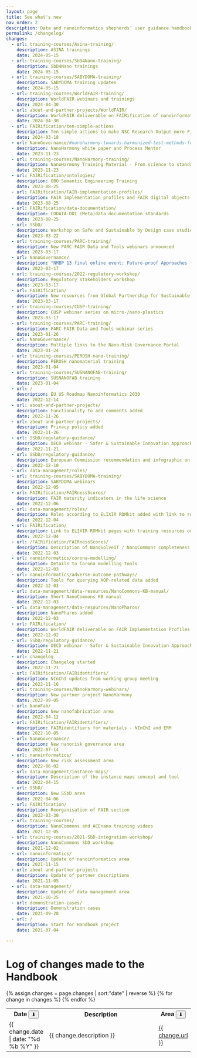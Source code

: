 ```yaml
---
layout: page
title: See what's new
nav_order: 2
description: Data and nanoinformatics shepherds’ user guidance handbook
permalink: /changelog/
changes:
  - url: training-courses/Asina-training/
    description: ASINA trainings
    date: 2024-05-15
  - url: training-courses/SbD4Nano-training/
    description: SbD4Nano trainings
    date: 2024-05-15
  - url: training-courses/SABYDOMA-training/
    description: SABYDOMA training updates
    date: 2024-05-15
  - url: training-courses/WorldFAIR-training/
    description: WorldFAIR webinars and trainings
    date: 2024-04-30
  - url: about-and-partner-projects/WorldFAIR/
    description: WorldFAIR deliverable on FAIRification of nanoinformatics tools and models
    date: 2024-04-30
  - url: FAIRification/ten-simple-actions
    description: Ten simple actions to make NSC Research Output more Findable
    date: 2024-03-18
  - url: NanoGovernance/#nanoharmony-towards-harmonized-test-methods-for-nanomaterials
    description: NanoHarmony white paper and Process Mentor
    date: 2023-11-23
  - url: training-courses/NanoHarmony-training/
    description: NanoHarmony Training Material - From science to standards and harmonised OECD Test Guidelines
    date: 2023-11-23
  - url: FAIRification/ontologies/
    description: OBO Semantic Engineering Training
    date: 2023-08-25
  - url: FAIRification/FAIR-implementation-profiles/
    description: FAIR implementation profiles and FAIR digital objects
    date: 2023-08-25
  - url: FAIRification/data-documentation/
    description: CODATA-DDI (Meta)data documentation standards
    date: 2023-08-25
  - url: SSbD/
    description: Workshop on Safe and Sustainable by Design case studies
    date: 2023-03-22
  - url: training-courses/PARC-training/
    description: New PARC FAIR Data and Tools webinars announced
    date: 2023-03-17
  - url: NanoGovernance/
    description: "NMBP 13 final online event: Future-proof Approaches for Risk Governance"
    date: 2023-03-17
  - url: training-courses/2022-regulatory-workshop/
    description: Regulatory stakeholders workshop
    date: 2023-03-17
  - url: FAIRification/
    description: New resources from Global Partnership for Sustainable Development Data and FAIR Chemistry
    date: 2023-03-17
  - url: training-courses/CUSP-training/
    description: CUSP webinar series on micro-/nano-plastics
    date: 2023-03-17
  - url: training-courses/PARC-training/
    description: PARC FAIR Data and Tools webinar series
    date: 2023-01-26
  - url: NanoGovernance/
    description: Multiple links to the Nano-Risk Governance Portal
    date: 2023-01-24
  - url: training-courses/PEROSH-nano-training/
    description: PEROSH nanomaterial training
    date: 2023-01-04
  - url: training-courses/SUSNANOFAB-training/
    description: SUSNANOFAB training
    date: 2023-01-04
  - url: /
    description: EU US Roadmap Nanoinformatics 2030
    date: 2022-12-14
  - url: about-and-partner-projects/
    description: Functionality to add comments added
    date: 2022-11-26
  - url: about-and-partner-projects/
    description: Privacy policy added
    date: 2022-11-26
  - url: SSbD/regulatory-guidance/
    description: OECD webinar - Safer & Sustainable Innovation Approach for More Sustainable Nanomaterials & Nano-enabled
    date: 2022-11-21
  - url: SSbD/regulatory-guidance/
    description: European Commission recommendation and infographic on SSbD
    date: 2022-12-10
  - url: data-management/roles/
  - url: training-courses/SABYDOMA-training/
    description: SABYDOMA webinars
    date: 2022-12-05
  - url: FAIRification/FAIRnessScores/
    description: FAIR maturity indicators in the life science
    date: 2022-12-06
  - url: data-management/roles/
    description: Roles according to ELIXIR RDMkit added with link to role specific training resources.
    date: 2022-12-04
  - url: FAIRification/
    description: Link to ELIXIR RDMkit pages with training resources on the data life cycle, roles and FAIRification tools added.
    date: 2022-12-04
  - url: /FAIRification/FAIRnessScores/
    description: Description of NanoSolveIT / NanoCommons completeness score
    date: 2022-12-03
  - url: nanoinformatics/corona-modelling/
    description: Details to Corona modelling tools
    date: 2022-12-03
  - url: nanoinformatics/adverse-outcome-pathways/
    description: Tools for querying AOP-related data added
    date: 2022-12-03
  - url: data-management/data-resources/NanoCommons-KB-manual/
    description: Short NanoCommons KB manual
    date: 2022-12-03
  - url: data-management/data-resources/NanoPharos/
    description: NanoPharos added
    date: 2022-12-03
  - url: FAIRification/
    description: WorldFAIR deliverable on FAIR Implementation Profiles and FAIR Connect (platform providing information on FAIR Supporting Resources) added.
    date: 2022-12-02
  - url: SSbD/regulatory-guidance/
    description: OECD webinar - Safer & Sustainable Innovation Approach for More Sustainable Nanomaterials & Nano-enabled
    date: 2022-11-21
  - url: changelog
    description: Changelog started
    date: 2022-11-21
  - url: FAIRification/FAIRidentifiers/
    description: NInChI updates from working group meeting
    date: 2022-11-16
  - url: training-courses/NanoHarmony-webinars/
    description: New partner project NanoHarmony
    date: 2022-09-05
  - url: NanoFab/
    description: New nanofabrication area
    date: 2022-04-12
  - url: FAIRification/FAIRidentifiers/
    description: FAIRidentifiers for materials - NInChI and ERM
    date: 2022-10-05
  - url: NanoGovernance/
    description: New nanorisk governance area
    date: 2022-07-14
  - url: nanoinformatics/
    description: New risk assessment area
    date: 2022-06-02
  - url: data-management/instance-maps/
    description: Description of the instance maps concept and tool
    date: 2022-04-15
  - url: SSbD/
    description: New SSbD area
    date: 2022-04-06
  - url: FAIRification/
    description: Reorganisation of FAIR section
    date: 2022-03-30
  - url: training-courses/
    description: NanoCommons and ACEnano training videos
    date: 2021-12-05
  - url: training-courses/2021-SbD-integration-workshop/
    description: NanoCommons SbD workshop
    date: 2021-12-02
  - url: nanoinformatics/
    description: Update of nanoinformatics area
    date: 2021-11-15
  - url: about-and-partner-projects
    description: Update of partner descriptions
    date: 2021-11-05
  - url: data-management/
    description: Update of data management area
    date: 2021-10-25
  - url: demonstration-cases/
    description: Demonstration cases
    date: 2021-09-28
  - url: /
    description: Start for Handbook project
    date: 2021-07-04

---
```

# Log of changes made to the Handbook 
<table  id="table-changelog">
{% assign changes = page.changes | sort:"date" | reverse %} 
  <tr>
    <th>Date <button onclick="sortTable(0)">&#11015;</button></th>
    <th width="70%">Description</th>
    <th>Area <button onclick="sortTable(2)">&#11015;</button></th>
  </tr>
{% for change in changes %}
    <tr>
      <td>{{ change.date  | date: "%d %b %Y" }}</td>
      <td width="70%">{{ change.description }}</td>
      <td><a href="{{ site.baseurl }}/{{ change.url }}">{{ change.url }}</a></td>
    </tr>
{% endfor %}
</table>

<script>
function sortTable(n) {
  var table, rows, switching, i, x, y, shouldSwitch, dir, switchcount = 0;
  table = document.getElementById("table-changelog");
  switching = true;

  dir = "asc";

  while (switching) {
    switching = false;
    rows = table.rows;
    for (i = 1; i < (rows.length - 1); i++) {
      shouldSwitch = false;

      x = rows[i].getElementsByTagName("TD")[n];
      y = rows[i + 1].getElementsByTagName("TD")[n];
      
      xdate = Date.parse(x.innerHTML);
      ydate = Date.parse(y.innerHTML);
      
      if (dir == "asc") {
        if (isNaN(xdate) || isNaN(xdate)) {
          if (x.innerHTML.toLowerCase() > y.innerHTML.toLowerCase()) {
            shouldSwitch = true;
            break;
          }
        } else {
          if (xdate > ydate) {
            shouldSwitch = true;
            break;
          }
        }
      } else if (dir == "desc") {
        if (isNaN(xdate) || isNaN(xdate)) {
          if (x.innerHTML.toLowerCase() < y.innerHTML.toLowerCase()) {
            shouldSwitch = true;
            break;
          }
        } else {
          if (xdate < ydate) {
              shouldSwitch = true;
              break;
          }
        }
      }
    }
    if (shouldSwitch) {
      rows[i].parentNode.insertBefore(rows[i + 1], rows[i]);
      switching = true;
      switchcount ++;
    } else {
      if (switchcount == 0 && dir == "asc") {
        dir = "desc";
        switching = true;
      }
    }
  }
}
</script>
